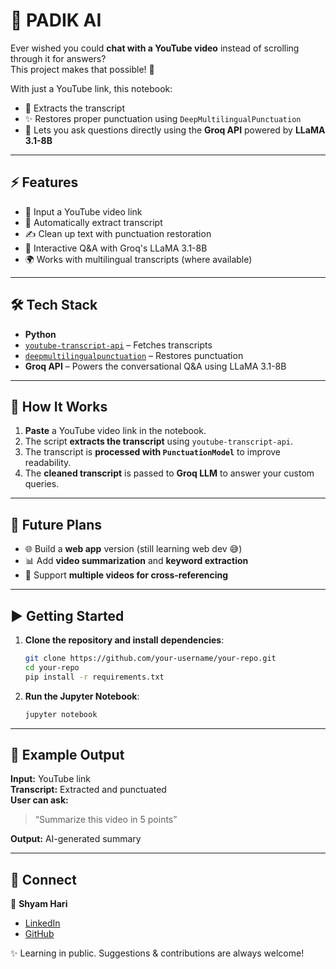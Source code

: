 # 🎥 PADIK AI

Ever wished you could **chat with a YouTube video** instead of scrolling through it for answers?  
This project makes that possible! 🚀

With just a YouTube link, this notebook:

- 📜 Extracts the transcript  
- ✨ Restores proper punctuation using `DeepMultilingualPunctuation`  
- 🤖 Lets you ask questions directly using the **Groq API** powered by **LLaMA 3.1-8B**

---

## ⚡ Features

- 🔗 Input a YouTube video link  
- 📜 Automatically extract transcript  
- ✍️ Clean up text with punctuation restoration  
- 💬 Interactive Q&A with Groq's LLaMA 3.1-8B  
- 🌍 Works with multilingual transcripts (where available)  

---

## 🛠️ Tech Stack

- **Python**
- [`youtube-transcript-api`](https://pypi.org/project/youtube-transcript-api/) – Fetches transcripts  
- [`deepmultilingualpunctuation`](https://pypi.org/project/deepmultilingualpunctuation/) – Restores punctuation  
- **Groq API** – Powers the conversational Q&A using LLaMA 3.1-8B  

---

## 📖 How It Works

1. **Paste** a YouTube video link in the notebook.  
2. The script **extracts the transcript** using `youtube-transcript-api`.  
3. The transcript is **processed with `PunctuationModel`** to improve readability.  
4. The **cleaned transcript** is passed to **Groq LLM** to answer your custom queries.  

---

## 🚀 Future Plans

- 🌐 Build a **web app** version (still learning web dev 😅)  
- 📊 Add **video summarization** and **keyword extraction**  
- 🔎 Support **multiple videos for cross-referencing**  

---

## ▶️ Getting Started

1. **Clone the repository and install dependencies**:

    ```bash
    git clone https://github.com/your-username/your-repo.git
    cd your-repo
    pip install -r requirements.txt
    ```

2. **Run the Jupyter Notebook**:

    ```bash
    jupyter notebook
    ```

---

## 📸 Example Output

**Input:** YouTube link  
**Transcript:** Extracted and punctuated  
**User can ask:**  
> “Summarize this video in 5 points”

**Output:** AI-generated summary

---

## 🔗 Connect
 
👤 **Shyam Hari**  
- [LinkedIn](https://www.linkedin.com/in/shyam-hari-5389492b3/)  
- [GitHub](https://github.com/shyamhari1074)  


✨ Learning in public. Suggestions & contributions are always welcome!
